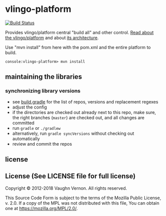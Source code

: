 # vlingo-platform

[![Build Status](https://travis-ci.org/vlingo/vlingo-platform.svg?branch=master)](https://travis-ci.org/vlingo/vlingo-platform)

Provides vlingo/platform central "build all" and other control. [Read about the vlingo/platform](https://forcomprehension.com/2017/12/23/vlingo-platform/) and about [its architecture](https://forcomprehension.com/2018/01/24/vlingo-platform-architecture-part1/).

Use "mvn install" from here with the pom.xml and the entire platform to build.

```
console:vlingo-platform> mvn install
```

## maintaining the libraries

### synchronizing library versions

- see [build.gradle](build.gradle) for the list of repos, versions and replacement regexes
- adjust the config
- if the directories are checked out already next to this repo, make sure, the right branches (`master`) are checked out, and all changes are committed
- run `gradle` or `./gradlew`
- alternatively, run `gradle syncVersions` without checking out automatically
- review and commit the repos

## license

License (See LICENSE file for full license)
-------------------------------------------
Copyright © 2012-2018 Vaughn Vernon. All rights reserved.

This Source Code Form is subject to the terms of the
Mozilla Public License, v. 2.0. If a copy of the MPL
was not distributed with this file, You can obtain
one at https://mozilla.org/MPL/2.0/.

